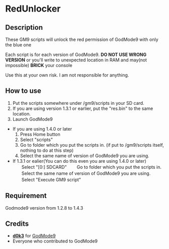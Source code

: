 # RedUnlocker
## Description
These GM9 scripts will unlock the red permission of GodMode9 with only the blue one

Each script is for each version of GodMode9. __DO NOT USE WRONG VERSION__ or you'll write to unexpected location in RAM and may(not impossible) **BRICK** your console

Use this at your own risk. I am not responsible for anything.

## How to use
1) Put the scripts somewhere under /gm9/scripts in your SD card.
2) If you are using version 1.3.1 or earlier, put the "res.bin" to the same location.
3) Launch GodMode9
- If you are using 1.4.0 or later
    1) Press Home button
    2) Select "scripts"
    3) Go to folder which you put the scripts in. (if put to /gm9/scripts itself, nothing to do at this step)
    4) Select the same name of version of GodMode9 you are using.
- If 1.3.1 or ealier(You can do this even you are using 1.4.0 or later)
　　Select "[0:] SDCARD"
　　Go to folder which you put the scripts in.
　　Select the same name of version of GodMode9 you are using.
　　Select "Execute GM9 script"

## Requirement
Godmode9 version from 1.2.8 to 1.4.3

## Credits
- [__d0k3__](https://github.com/d0k3) for [GodMode9](https://github.com/d0k3/GodMode9) 
- Everyone who contributed to GodMode9
